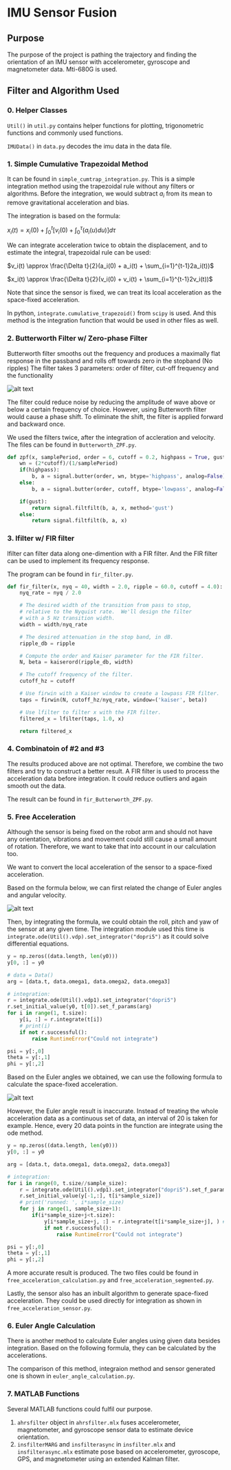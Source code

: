 # IMU Sensor Fusion
## Purpose

The purpose of the project is pathing the trajectory and finding the orientation of an IMU sensor with accelerometer, gyroscope and magnetometer data. Mti-680G is used.
## Filter and Algorithm Used

### 0. Helper Classes

`Util()` in `util.py` contains helper functions for plotting, trigonometric functions and commonly used functions.

`IMUData()` in `data.py` decodes the imu data in the data file.

### 1. Simple Cumulative Trapezoidal Method

It can be found in `simple_cumtrap_integration.py`. This is a simple integration method using the trapezoidal rule without any filters or algorithms. Before the integration, we would subtract $a_i$ from its mean to remove gravitational acceleration and bias.

The integration is based on the formula:

$x_i(t) = x_i(0) + \int_0^t[v_i(0) + \int_0^\tau(a_i(u) du)]d\tau$

We can integrate acceleration twice to obtain the displacement, and to estimate the integral, trapezoidal rule can be used:

$v_i(t) \approx \frac{\Delta t}{2}(a_i(0) + a_i(t) + \sum_{i=1}^{t-1}2a_i(t))$

$x_i(t) \approx \frac{\Delta t}{2}(v_i(0) + v_i(t) + \sum_{i=1}^{t-1}2v_i(t))$

Note that since the sensor is fixed, we can treat its lcoal acceleration as the space-fixed acceleration.

In python, `integrate.cumulative_trapezoid()` from `scipy` is used. And this method is the integration function that would be used in other files as well.

### 2. Butterworth Filter w/ Zero-phase Filter

Butterworth filter smooths out the frequency and produces a maximally flat response in the passband and rolls off towards zero in the stopband (No ripples)
The filter takes 3 parameters:
order of filter, cut-off frequency and the functionality

![alt text](Photo/Picture%201.png)

The filter could reduce noise by reducing the amplitude of wave above or below a certain frequency of choice.
However, using Butterworth filter would cause a phase shift. To eliminate the shift, the filter is applied forward and backward once.

We used the filters twice, after the integration of accleration and velocity. The files can be found in `Butterworth_ZPF.py`.

```python
def zpf(x, samplePeriod, order = 6, cutoff = 0.2, highpass = True, gust = False):
    wn = (2*cutoff)/(1/samplePeriod)
    if(highpass):
        b, a = signal.butter(order, wn, btype='highpass', analog=False)
    else:
        b, a = signal.butter(order, cutoff, btype='lowpass', analog=False)

    if(gust):
        return signal.filtfilt(b, a, x, method='gust')
    else:
        return signal.filtfilt(b, a, x)
```

### 3. lfilter w/ FIR filter

lfilter can filter data along one-dimention with a FIR filter. And the FIR filter can be used to implement its frequency response.

The program can be found in `fir_filter.py`.

```python
def fir_filter(x, nyq = 40, width = 2.0, ripple = 60.0, cutoff = 4.0):
    nyq_rate = nyq / 2.0

    # The desired width of the transition from pass to stop,
    # relative to the Nyquist rate.  We'll design the filter
    # with a 5 Hz transition width.
    width = width/nyq_rate

    # The desired attenuation in the stop band, in dB.
    ripple_db = ripple

    # Compute the order and Kaiser parameter for the FIR filter.
    N, beta = kaiserord(ripple_db, width)

    # The cutoff frequency of the filter.
    cutoff_hz = cutoff

    # Use firwin with a Kaiser window to create a lowpass FIR filter.
    taps = firwin(N, cutoff_hz/nyq_rate, window=('kaiser', beta))

    # Use lfilter to filter x with the FIR filter.
    filtered_x = lfilter(taps, 1.0, x)

    return filtered_x

```

### 4. Combinatoin of #2 and #3

The results produced above are not optimal. Therefore, we combine the two filters and try to construct a better result. A FIR filter is used to process the acceleration data before integration. It could reduce outliers and again smooth out the data.

The result can be found in `fir_Butterworth_ZPF.py`.

### 5. Free Acceleration

Although the sensor is being fixed on the robot arm and should not have any orientation, vibrations and movement could still cause a small amount of rotation. Therefore, we want to take that into account in our calculation too.

We want to convert the local acceleration of the sensor to a space-fixed acceleration.

Based on the formula below, we can first related the change of Euler angles and angular velocity. 

![alt text](Photo/Picture2.png)

Then, by integrating the formula, we could obtain the roll, pitch and yaw of the sensor at any given time. The integration module used this time is 
`integrate.ode(Util().vdp).set_integrator("dopri5")`
as it could solve differential equations.

```python
y = np.zeros((data.length, len(y0))) 
y[0, :] = y0

# data = Data()
arg = [data.t, data.omega1, data.omega2, data.omega3]

# integration:
r = integrate.ode(Util().vdp1).set_integrator("dopri5")
r.set_initial_value(y0, t[0]).set_f_params(arg)
for i in range(1, t.size):
    y[i, :] = r.integrate(t[i]) 
    # print(i)
    if not r.successful():
        raise RuntimeError("Could not integrate")

psi = y[:,0]
theta = y[:,1]
phi = y[:,2]
```

Based on the Euler angles we obtained, we can use the following formula to calculate the space-fixed acceleration.

![alt text](Photo/Picture3.png)

However, the Euler angle result is inaccurate. Instead of treating the whole acceleration data as a continuous set of data, an interval of 20 is taken for example. Hence, every 20 data points in the function are integrate using the ode method.

```python    
y = np.zeros((data.length, len(y0))) 
y[0, :] = y0

arg = [data.t, data.omega1, data.omega2, data.omega3]

# integration:
for i in range(0, t.size//sample_size):
    r = integrate.ode(Util().vdp1).set_integrator("dopri5").set_f_params(arg)
    r.set_initial_value(y[-1,:], t[i*sample_size])
    # print('runned: ', i*sample_size)
    for j in range(1, sample_size+1):       
        if(i*sample_size+j<t.size):
            y[i*sample_size+j, :] = r.integrate(t[i*sample_size+j], ) # get one more value, add it to the array
            if not r.successful():
                raise RuntimeError("Could not integrate")

psi = y[:,0]
theta = y[:,1]
phi = y[:,2]

```

A more accurate result is produced. The two files could be found in `free_acceleration_calculation.py` and `free_acceleration_segmented.py`.

Lastly, the sensor also has an inbuilt algorithm to generate space-fixed acceleration. They could be used directly for integration as shown in `free_acceleration_sensor.py`.

### 6. Euler Angle Calculation

There is another method to calculate Euler angles using given data besides integration. Based on the following formula, they can be calculated by the accelerations.

The comparison of this method, integraion method and sensor generated one is shown in `euler_angle_calculation.py`.

### 7. MATLAB Functions

Several MATLAB functions could fulfil our purpose.

1. `ahrsfilter` object in `ahrsfilter.mlx` fuses accelerometer, magnetometer, and gyroscope sensor data to estimate device orientation.
2. `insfilterMARG` and `insfilterasync` in `insfilter.mlx` and `insfilterasync.mlx` estimate pose based on accelerometer, gyroscope, GPS, and magnetometer using an extended Kalman filter.